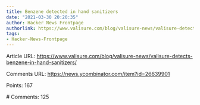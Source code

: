 ```yaml
---
title: Benzene detected in hand sanitizers
date: "2021-03-30 20:20:35"
author: Hacker News Frontpage
authorlink: https://www.valisure.com/blog/valisure-news/valisure-detects-benzene-in-hand-sanitizers/
tags:
- Hacker-News-Frontpage
---
```


<p>Article URL: <a href="https://www.valisure.com/blog/valisure-news/valisure-detects-benzene-in-hand-sanitizers/">https://www.valisure.com/blog/valisure-news/valisure-detects-benzene-in-hand-sanitizers/</a></p>
<p>Comments URL: <a href="https://news.ycombinator.com/item?id=26639901">https://news.ycombinator.com/item?id=26639901</a></p>
<p>Points: 167</p>
<p># Comments: 125</p>
